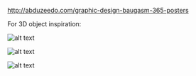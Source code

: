 http://abduzeedo.com/graphic-design-baugasm-365-posters

For 3D object inspiration:

![alt text](https://i.imgur.com/Amzw42T.jpg)

![alt text](https://i.imgur.com/dNJH7Jb.jpg)

![alt text](https://i.imgur.com/oa9Z83L.jpg)
